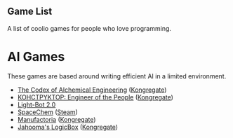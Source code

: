 Game List
---

A list of coolio games for people who love programming.

AI Games
===

These games are based around writing efficient AI in a limited environment.

- [The Codex of Alchemical Engineering](http://www.zachtronics.com/the-codex-of-alchemical-engineering/)
  ([Kongregate](http://www.kongregate.com/games/krispykrem/the-codex-of-alchemical-engineering))
- [KOHCTPYKTOP: Engineer of the People](http://www.zachtronics.com/play-kohctpyktop/)
  ([Kongregate](http://www.kongregate.com/games/krispykrem/kohctpyktop-engineer-of-the-people))
- [Light-Bot 2.0](http://armorgames.com/play/6061/light-bot-20)
- [SpaceChem](http://www.spacechemthegame.com/)
  ([Steam](http://store.steampowered.com/app/92800/))
- [Manufactoria](http://pleasingfungus.com/Manufactoria/)
  ([Kongregate](http://www.kongregate.com/games/PleasingFungus/manufactoria))
- [Jahooma's LogicBox](http://jahooma.com/)
  ([Kongregate](http://www.kongregate.com/games/jahooma/jahoomas-logicbox))
